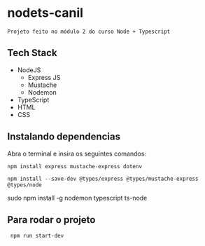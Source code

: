 # nodets-canil
    Projeto feito no módulo 2 do curso Node + Typescript
    
## Tech Stack
* NodeJS
  *  Express JS
  *  Mustache
  *  Nodemon
* TypeScript
* HTML
* CSS
  

## Instalando dependencias
Abra o terminal e insira os seguintes comandos:
~~~
npm install express mustache-express dotenv
~~~
~~~
npm install --save-dev @types/express @types/mustache-express @types/node

~~~
sudo npm install -g nodemon typescript ts-node

## Para rodar o projeto 
` npm run start-dev`